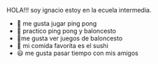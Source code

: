 HOLA!!! soy ignacio estoy en la ecuela intermedia.
- 🏓 me gusta jugar ping pong 
- 🏀 practico ping pong y baloncesto
- 🙂me gusta ver juegos de baloncesto
- 🍣 mi comida favorita es el sushi   
- 😃 me gusta pasar tiempo con mis amigos
